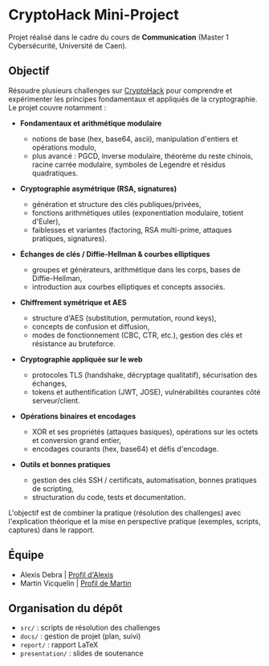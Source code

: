 # CryptoHack Mini-Project

Projet réalisé dans le cadre du cours de **Communication** (Master 1 Cybersécurité, Université de Caen).

## Objectif
Résoudre plusieurs challenges sur [CryptoHack](https://cryptohack.org) pour comprendre et expérimenter les principes fondamentaux et appliqués de la cryptographie. Le projet couvre notamment :

- **Fondamentaux et arithmétique modulaire**
  - notions de base (hex, base64, ascii), manipulation d'entiers et opérations modulo,
  - plus avancé : PGCD, inverse modulaire, théorème du reste chinois, racine carrée modulaire, symboles de Legendre et résidus quadratiques.

- **Cryptographie asymétrique (RSA, signatures)**
  - génération et structure des clés publiques/privées,
  - fonctions arithmétiques utiles (exponentiation modulaire, totient d'Euler),
  - faiblesses et variantes (factoring, RSA multi-prime, attaques pratiques, signatures).

- **Échanges de clés / Diffie-Hellman & courbes elliptiques**
  - groupes et générateurs, arithmétique dans les corps, bases de Diffie-Hellman,
  - introduction aux courbes elliptiques et concepts associés.

- **Chiffrement symétrique et AES**
  - structure d'AES (substitution, permutation, round keys),
  - concepts de confusion et diffusion,
  - modes de fonctionnement (CBC, CTR, etc.), gestion des clés et résistance au bruteforce.

- **Cryptographie appliquée sur le web**
  - protocoles TLS (handshake, décryptage qualitatif), sécurisation des échanges,
  - tokens et authentification (JWT, JOSE), vulnérabilités courantes côté serveur/client.

- **Opérations binaires et encodages**
  - XOR et ses propriétés (attaques basiques), opérations sur les octets et conversion grand entier,
  - encodages courants (hex, base64) et défis d'encodage.

- **Outils et bonnes pratiques**
  - gestion des clés SSH / certificats, automatisation, bonnes pratiques de scripting,
  - structuration du code, tests et documentation.

L'objectif est de combiner la pratique (résolution des challenges) avec l'explication théorique et la mise en perspective pratique (exemples, scripts, captures) dans le rapport.

## Équipe
- Alexis Debra | [Profil d'Alexis](https://cryptohack.org/user/ScaRed/) 
- Martin Vicquelin | [Profil de Martin](https://cryptohack.org/user/mv9lagrintaa)

## ️Organisation du dépôt
- `src/` : scripts de résolution des challenges
- `docs/` : gestion de projet (plan, suivi)
- `report/` : rapport LaTeX
- `presentation/` : slides de soutenance